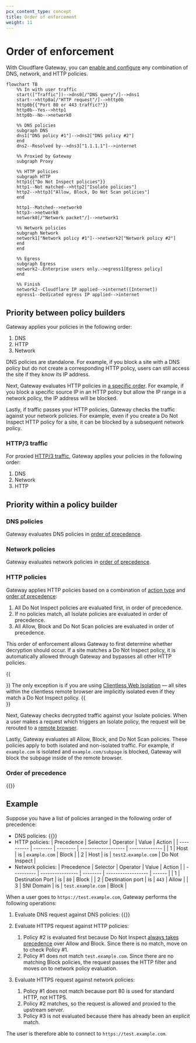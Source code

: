 ```yaml
---
pcx_content_type: concept
title: Order of enforcement
weight: 11
---
```


# Order of enforcement

With Cloudflare Gateway, you can [enable and configure](/cloudflare-one/policies/gateway/initial-setup/) any combination of DNS, network, and HTTP policies.

```mermaid
flowchart TB
    %% In with user traffic
    start(["Traffic"])-->dns0[/"DNS query"/]-->dns1
    start-->http0a[/"HTTP request"/]-->http0b
    http0b{{"Port 80 or 443 traffic?"}}
    http0b--Yes-->http1
    http0b--No-->network0

    %% DNS policies
    subgraph DNS
    dns1["DNS policy #1"]-->dns2["DNS policy #2"]
    end
    dns2--Resolved by-->dns3["1.1.1.1"]-->internet

    %% Proxied by Gateway
    subgraph Proxy

    %% HTTP policies
    subgraph HTTP
    http1{{"Do Not Inspect policies"}}
    http1--Not matched-->http2["Isolate policies"]
    http2-->http3["Allow, Block, Do Not Scan policies"]
    end

    http1--Matched-->network0
    http3-->network0
    network0[/"Network packet"/]-->network1

    %% Network policies
    subgraph Network
    network1["Network policy #1"]-->network2["Network policy #2"]
    end
    end

    %% Egress
    subgraph Egress
    network2-.Enterprise users only.->egress1[Egress policy]
    end

    %% Finish
    network2--Cloudflare IP applied-->internet([Internet])
    egress1--Dedicated egress IP applied-->internet
```

## Priority between policy builders

Gateway applies your policies in the following order:

1. DNS
2. HTTP
3. Network

DNS policies are standalone. For example, if you block a site with a DNS policy but do not create a corresponding HTTP policy, users can still access the site if they know its IP address.

Next, Gateway evaluates HTTP policies in [a specific order](#http-policies). For example, if you block a specific source IP in an HTTP policy but allow the IP range in a network policy, the IP address will be blocked.

Lastly, if traffic passes your HTTP policies, Gateway checks the traffic against your network policies. For example, even if you create a Do Not Inspect HTTP policy for a site, it can be blocked by a subsequent network policy.

### HTTP/3 traffic

For proxied [HTTP/3 traffic](/cloudflare-one/policies/gateway/http-policies/http3/), Gateway applies your policies in the following order:

1. DNS
2. Network
3. HTTP

## Priority within a policy builder

### DNS policies

Gateway evaluates DNS policies in [order of precedence](#order-of-precedence).

### Network policies

Gateway evaluates network policies in [order of precedence](#order-of-precedence).

### HTTP policies

Gateway applies HTTP policies based on a combination of [action type](/cloudflare-one/policies/gateway/http-policies/#actions) and [order of precedence](#order-of-precedence):

1. All Do Not Inspect policies are evaluated first, in order of precedence.
2. If no policies match, all Isolate policies are evaluated in order of precedence.
3. All Allow, Block and Do Not Scan policies are evaluated in order of precedence.

This order of enforcement allows Gateway to first determine whether decryption should occur. If a site matches a Do Not Inspect policy, it is automatically allowed through Gateway and bypasses all other HTTP policies.

{{<Aside type="note">}}
The only exception is if you are using [Clientless Web Isolation](/cloudflare-one/policies/browser-isolation/setup/clientless-browser-isolation/) — all sites within the clientless remote browser are implicitly isolated even if they match a Do Not Inspect policy.
{{</Aside>}}

Next, Gateway checks decrypted traffic against your Isolate policies. When a user makes a request which triggers an Isolate policy, the request will be rerouted to a [remote browser](/cloudflare-one/policies/browser-isolation/).

Lastly, Gateway evaluates all Allow, Block, and Do Not Scan policies. These policies apply to both isolated and non-isolated traffic. For example, if `example.com` is isolated and `example.com/subpage` is blocked, Gateway will block the subpage inside of the remote browser.

### Order of precedence

{{<render file="gateway/_order-of-precedence.md" withParameters="DNS, network, or HTTP">}}

## Example

Suppose you have a list of policies arranged in the following order of precedence:

- DNS policies:
  {{<render file="gateway/_order-of-precedence-dns.md">}}
- HTTP policies:
  | Precedence | Selector | Operator | Value               | Action         |
  | ---------- | -------- | -------- | ------------------- | -------------- |
  | 1          | Host     | is       | `example.com`       | Block          |
  | 2          | Host     | is       | `test2.example.com` | Do Not Inspect |
- Network policies:
  | Precedence | Selector         | Operator | Value              | Action |
  | ---------- | ---------------- | -------- | ------------------ | ------ |
  | 1          | Destination Port | is       | `80`               | Block  |
  | 2          | Destination port | is       | `443`              | Allow  |
  | 3          | SNI Domain       | is       | `test.example.com` | Block  |

When a user goes to `https://test.example.com`, Gateway performs the following operations:

1. Evaluate DNS request against DNS policies:
   {{<render file="gateway/_order-of-precedence-dns-order.md">}}

2. Evaluate HTTPS request against HTTP policies:

   1. Policy #2 is evaluated first because Do Not Inspect [always takes precedence](#http-policies) over Allow and Block. Since there is no match, move on to check Policy #1.
   2. Policy #1 does not match `test.example.com`. Since there are no matching Block policies, the request passes the HTTP filter and moves on to network policy evaluation.

3. Evaluate HTTPS request against network policies:

   1. Policy #1 does not match because port 80 is used for standard HTTP, not HTTPS.
   2. Policy #2 matches, so the request is allowed and proxied to the upstream server.
   3. Policy #3 is not evaluated because there has already been an explicit match.

The user is therefore able to connect to `https://test.example.com`.
